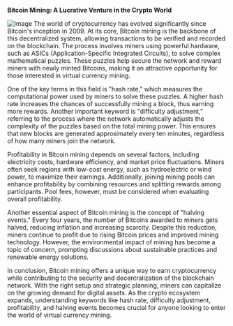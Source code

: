 **Bitcoin Mining: A Lucrative Venture in the Crypto World**


![Image](https://github.com/user-attachments/assets/31692037-0104-4703-abd1-696b6a7dd41b)
The world of cryptocurrency has evolved significantly since Bitcoin's inception in 2009. At its core, Bitcoin mining is the backbone of this decentralized system, allowing transactions to be verified and recorded on the blockchain. The process involves miners using powerful hardware, such as ASICs (Application-Specific Integrated Circuits), to solve complex mathematical puzzles. These puzzles help secure the network and reward miners with newly minted Bitcoins, making it an attractive opportunity for those interested in virtual currency mining.

One of the key terms in this field is "hash rate," which measures the computational power used by miners to solve these puzzles. A higher hash rate increases the chances of successfully mining a block, thus earning more rewards. Another important keyword is "difficulty adjustment," referring to the process where the network automatically adjusts the complexity of the puzzles based on the total mining power. This ensures that new blocks are generated approximately every ten minutes, regardless of how many miners join the network.

Profitability in Bitcoin mining depends on several factors, including electricity costs, hardware efficiency, and market price fluctuations. Miners often seek regions with low-cost energy, such as hydroelectric or wind power, to maximize their earnings. Additionally, joining mining pools can enhance profitability by combining resources and splitting rewards among participants. Pool fees, however, must be considered when evaluating overall profitability.

Another essential aspect of Bitcoin mining is the concept of "halving events." Every four years, the number of Bitcoins awarded to miners gets halved, reducing inflation and increasing scarcity. Despite this reduction, miners continue to profit due to rising Bitcoin prices and improved mining technology. However, the environmental impact of mining has become a topic of concern, prompting discussions about sustainable practices and renewable energy solutions.

In conclusion, Bitcoin mining offers a unique way to earn cryptocurrency while contributing to the security and decentralization of the blockchain network. With the right setup and strategic planning, miners can capitalize on the growing demand for digital assets. As the crypto ecosystem expands, understanding keywords like hash rate, difficulty adjustment, profitability, and halving events becomes crucial for anyone looking to enter the world of virtual currency mining.